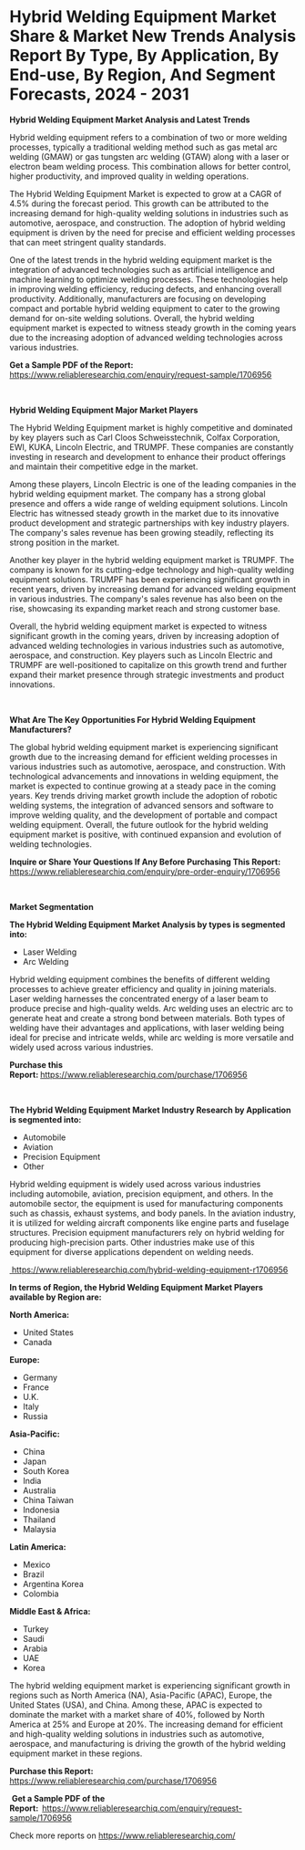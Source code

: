 <p><h1>Hybrid Welding Equipment Market Share & Market New Trends Analysis Report By Type, By Application, By End-use, By Region, And Segment Forecasts, 2024 - 2031</h1></p><p><strong>Hybrid Welding Equipment Market Analysis and Latest Trends</strong></p>
<p><p>Hybrid welding equipment refers to a combination of two or more welding processes, typically a traditional welding method such as gas metal arc welding (GMAW) or gas tungsten arc welding (GTAW) along with a laser or electron beam welding process. This combination allows for better control, higher productivity, and improved quality in welding operations.</p><p>The Hybrid Welding Equipment Market is expected to grow at a CAGR of 4.5% during the forecast period. This growth can be attributed to the increasing demand for high-quality welding solutions in industries such as automotive, aerospace, and construction. The adoption of hybrid welding equipment is driven by the need for precise and efficient welding processes that can meet stringent quality standards.</p><p>One of the latest trends in the hybrid welding equipment market is the integration of advanced technologies such as artificial intelligence and machine learning to optimize welding processes. These technologies help in improving welding efficiency, reducing defects, and enhancing overall productivity. Additionally, manufacturers are focusing on developing compact and portable hybrid welding equipment to cater to the growing demand for on-site welding solutions. Overall, the hybrid welding equipment market is expected to witness steady growth in the coming years due to the increasing adoption of advanced welding technologies across various industries.</p></p>
<p><strong>Get a Sample PDF of the Report:&nbsp;</strong> <a href="https://www.reliableresearchiq.com/enquiry/request-sample/1706956">https://www.reliableresearchiq.com/enquiry/request-sample/1706956</a></p>
<p>&nbsp;</p>
<p><strong>Hybrid Welding Equipment Major Market Players</strong></p>
<p><p>The Hybrid Welding Equipment market is highly competitive and dominated by key players such as Carl Cloos Schweisstechnik, Colfax Corporation, EWI, KUKA, Lincoln Electric, and TRUMPF. These companies are constantly investing in research and development to enhance their product offerings and maintain their competitive edge in the market.</p><p>Among these players, Lincoln Electric is one of the leading companies in the hybrid welding equipment market. The company has a strong global presence and offers a wide range of welding equipment solutions. Lincoln Electric has witnessed steady growth in the market due to its innovative product development and strategic partnerships with key industry players. The company's sales revenue has been growing steadily, reflecting its strong position in the market.</p><p>Another key player in the hybrid welding equipment market is TRUMPF. The company is known for its cutting-edge technology and high-quality welding equipment solutions. TRUMPF has been experiencing significant growth in recent years, driven by increasing demand for advanced welding equipment in various industries. The company's sales revenue has also been on the rise, showcasing its expanding market reach and strong customer base.</p><p>Overall, the hybrid welding equipment market is expected to witness significant growth in the coming years, driven by increasing adoption of advanced welding technologies in various industries such as automotive, aerospace, and construction. Key players such as Lincoln Electric and TRUMPF are well-positioned to capitalize on this growth trend and further expand their market presence through strategic investments and product innovations.</p></p>
<p>&nbsp;</p>
<p><strong>What Are The Key Opportunities For Hybrid Welding Equipment Manufacturers?</strong></p>
<p><p>The global hybrid welding equipment market is experiencing significant growth due to the increasing demand for efficient welding processes in various industries such as automotive, aerospace, and construction. With technological advancements and innovations in welding equipment, the market is expected to continue growing at a steady pace in the coming years. Key trends driving market growth include the adoption of robotic welding systems, the integration of advanced sensors and software to improve welding quality, and the development of portable and compact welding equipment. Overall, the future outlook for the hybrid welding equipment market is positive, with continued expansion and evolution of welding technologies.</p></p>
<p><strong>Inquire or Share Your Questions If Any Before Purchasing This Report:</strong> <a href="https://www.reliableresearchiq.com/enquiry/pre-order-enquiry/1706956">https://www.reliableresearchiq.com/enquiry/pre-order-enquiry/1706956</a></p>
<p>&nbsp;</p>
<p><strong>Market Segmentation</strong></p>
<p><strong>The Hybrid Welding Equipment Market Analysis by types is segmented into:</strong></p>
<p><ul><li>Laser Welding</li><li>Arc Welding</li></ul></p>
<p><p>Hybrid welding equipment combines the benefits of different welding processes to achieve greater efficiency and quality in joining materials. Laser welding harnesses the concentrated energy of a laser beam to produce precise and high-quality welds. Arc welding uses an electric arc to generate heat and create a strong bond between materials. Both types of welding have their advantages and applications, with laser welding being ideal for precise and intricate welds, while arc welding is more versatile and widely used across various industries.</p></p>
<p><strong>Purchase this Report:&nbsp;</strong><a href="https://www.reliableresearchiq.com/purchase/1706956">https://www.reliableresearchiq.com/purchase/1706956</a></p>
<p>&nbsp;</p>
<p><strong>The Hybrid Welding Equipment Market Industry Research by Application is segmented into:</strong></p>
<p><ul><li>Automobile</li><li>Aviation</li><li>Precision Equipment</li><li>Other</li></ul></p>
<p><p>Hybrid welding equipment is widely used across various industries including automobile, aviation, precision equipment, and others. In the automobile sector, the equipment is used for manufacturing components such as chassis, exhaust systems, and body panels. In the aviation industry, it is utilized for welding aircraft components like engine parts and fuselage structures. Precision equipment manufacturers rely on hybrid welding for producing high-precision parts. Other industries make use of this equipment for diverse applications dependent on welding needs.</p></p>
<p><a href="https://www.reliableresearchiq.com/hybrid-welding-equipment-r1706956">&nbsp;https://www.reliableresearchiq.com/hybrid-welding-equipment-r1706956</a></p>
<p><strong>In terms of Region, the Hybrid Welding Equipment Market Players available by Region are:</strong></p>
<p>
    <p> <strong> North America: </strong>
        <ul>
            <li>United States</li>
            <li>Canada</li>
        </ul>
        </p> 
    <p> <strong> Europe: </strong>
        <ul>
            <li>Germany</li>
            <li>France</li>
            <li>U.K.</li>
            <li>Italy</li>
            <li>Russia</li>
        </ul>
        </p> 
    <p> <strong> Asia-Pacific: </strong>
        <ul>
            <li>China</li>
            <li>Japan</li>
            <li>South Korea</li>
            <li>India</li>
            <li>Australia</li>
            <li>China Taiwan</li>
            <li>Indonesia</li>
            <li>Thailand</li>
            <li>Malaysia</li>
        </ul>
        </p> 
    <p> <strong> Latin America: </strong>
        <ul>
            <li>Mexico</li>
            <li>Brazil</li>
            <li>Argentina Korea</li>
            <li>Colombia</li>
        </ul>
        </p> 
    <p> <strong> Middle East & Africa: </strong>
        <ul>
            <li>Turkey</li>
            <li>Saudi</li>
            <li>Arabia</li>
            <li>UAE</li>
            <li>Korea</li>
        </ul>
    </p>
    </p>
<p><p>The hybrid welding equipment market is experiencing significant growth in regions such as North America (NA), Asia-Pacific (APAC), Europe, the United States (USA), and China. Among these, APAC is expected to dominate the market with a market share of 40%, followed by North America at 25% and Europe at 20%. The increasing demand for efficient and high-quality welding solutions in industries such as automotive, aerospace, and manufacturing is driving the growth of the hybrid welding equipment market in these regions.</p></p>
<p><strong>Purchase this Report: </strong><a href="https://www.reliableresearchiq.com/purchase/1706956">https://www.reliableresearchiq.com/purchase/1706956</a></p>
<p>&nbsp;<strong>Get a Sample PDF of the Report:&nbsp;&nbsp;</strong><a href="https://www.reliableresearchiq.com/enquiry/request-sample/1706956">https://www.reliableresearchiq.com/enquiry/request-sample/1706956</a></p>
<p><strong></strong></p>
<p>Check more reports on <a href="https://www.reliableresearchiq.com/">https://www.reliableresearchiq.com/</a></p>